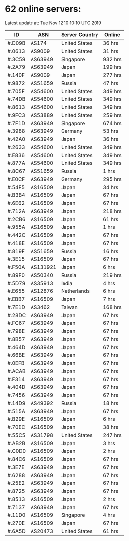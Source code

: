 # 62 online servers:

Latest update at: Tue Nov 12 10:10:10 UTC 2019

| ID | ASN | Server Country | Online |
| -- | --- | -------------- | ------ |
| #.D09B | AS174 | United States | 36 hrs |
| #.0613 | AS9009 | United States | 31 hrs |
| #.3C59 | AS63949 | Singapore | 932 hrs |
| #.2A79 | AS63949 | Japan | 199 hrs |
| #.140F | AS9009 | Japan | 277 hrs |
| #.9872 | AS51659 | Russia | 47 hrs |
| #.705F | AS54600 | United States | 349 hrs |
| #.74DB | AS54600 | United States | 349 hrs |
| #.8613 | AS54600 | United States | 349 hrs |
| #.9FC3 | AS53889 | United States | 259 hrs |
| #.7F1D | AS63949 | Singapore | 674 hrs |
| #.3988 | AS63949 | Germany | 53 hrs |
| #.42A0 | AS63949 | Japan | 36 hrs |
| #.2633 | AS54600 | United States | 349 hrs |
| #.E836 | AS54600 | United States | 349 hrs |
| #.877A | AS54600 | United States | 349 hrs |
| #.8C67 | AS51659 | Russia | 1 hrs |
| #.E0CF | AS63949 | Germany | 295 hrs |
| #.54F5 | AS16509 | Japan | 34 hrs |
| #.B3B4 | AS16509 | Japan | 67 hrs |
| #.6E62 | AS16509 | Japan | 67 hrs |
| #.712A | AS63949 | Japan | 218 hrs |
| #.2CB6 | AS16509 | Japan | 61 hrs |
| #.955A | AS16509 | Japan | 1 hrs |
| #.442C | AS16509 | Japan | 67 hrs |
| #.418E | AS16509 | Japan | 67 hrs |
| #.819F | AS51659 | Russia | 16 hrs |
| #.3E15 | AS16509 | Japan | 67 hrs |
| #.F50A | AS131921 | Japan | 6 hrs |
| #.89F0 | AS50340 | Russia | 219 hrs |
| #.5D79 | AS35913 | India | 4 hrs |
| #.E655 | AS12876 | Netherlands | 6 hrs |
| #.EBB7 | AS16509 | Japan | 7 hrs |
| #.7E1D | AS3462 | Taiwan | 168 hrs |
| #.28DC | AS63949 | Japan | 67 hrs |
| #.FC67 | AS63949 | Japan | 67 hrs |
| #.798E | AS63949 | Japan | 67 hrs |
| #.8B57 | AS63949 | Japan | 67 hrs |
| #.464D | AS63949 | Japan | 67 hrs |
| #.66BE | AS63949 | Japan | 67 hrs |
| #.0EFB | AS63949 | Japan | 67 hrs |
| #.ACAB | AS63949 | Japan | 67 hrs |
| #.F314 | AS63949 | Japan | 67 hrs |
| #.404D | AS63949 | Japan | 67 hrs |
| #.7456 | AS63949 | Japan | 67 hrs |
| #.14D9 | AS49392 | Russia | 18 hrs |
| #.515A | AS63949 | Japan | 67 hrs |
| #.B29E | AS16509 | Japan | 6 hrs |
| #.70EC | AS16509 | Japan | 38 hrs |
| #.55C5 | AS31798 | United States | 247 hrs |
| #.AB2B | AS16509 | Japan | 3 hrs |
| #.C0D0 | AS16509 | Japan | 2 hrs |
| #.84C6 | AS16509 | Japan | 67 hrs |
| #.3E7E | AS63949 | Japan | 67 hrs |
| #.6288 | AS63949 | Japan | 67 hrs |
| #.25E2 | AS63949 | Japan | 67 hrs |
| #.8725 | AS63949 | Japan | 67 hrs |
| #.8513 | AS16509 | Japan | 2 hrs |
| #.7137 | AS63949 | Japan | 67 hrs |
| #.11D0 | AS16509 | Singapore | 4 hrs |
| #.270E | AS16509 | Japan | 67 hrs |
| #.6A5D | AS20473 | United States | 61 hrs |

